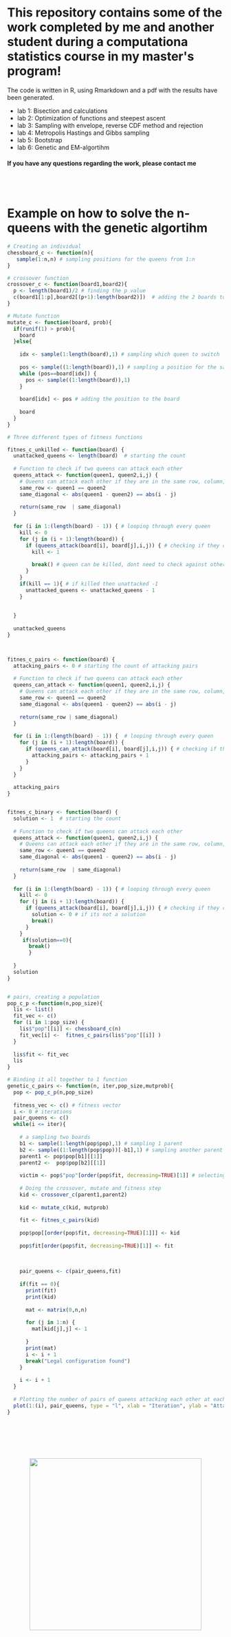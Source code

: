 # This repository contains some of the work completed by me and another student during a computationa statistics course in my master's program!

The code is written in R, using Rmarkdown and a pdf with the results have been generated.

- lab 1: Bisection and calculations
- lab 2: Optimization of functions and steepest ascent
- lab 3: Sampling with envelope, reverse CDF method and rejection 
- lab 4: Metropolis Hastings and Gibbs sampling
- lab 5: Bootstrap
- lab 6: Genetic and EM-algortihm


#### If you have any questions regarding the work, please contact me

<br><br>

# Example on how to solve the n-queens with the genetic algortihm

```R
# Creating an individual 
chessboard_c <- function(n){
   sample(1:n,n) # sampling positions for the queens from 1:n
}

# crossover function
crossover_c <- function(board1,board2){
  p <- length(board1)/2 # finding the p value
  c(board1[1:p],board2[(p+1):length(board2)])  # adding the 2 boards together
}

# Mutate function 
mutate_c <- function(board, prob){
  if(runif(1) > prob){
    board
  }else{
    
    idx <- sample(1:length(board),1) # sampling which queen to switch
    
    pos <- sample((1:length(board)),1) # sampling a position for the sampled queen
    while (pos==board[idx]) {
      pos <- sample((1:length(board)),1) 
    }
    
    board[idx] <- pos # adding the position to the board
    
    board
  }
}

# Three different types of fitness functions

fitnes_c_unkilled <- function(board) {
  unattacked_queens <- length(board)  # starting the count
  
  # Function to check if two queens can attack each other
  queens_attack <- function(queen1, queen2,i,j) {
    # Queens can attack each other if they are in the same row, column, or diagonal
    same_row <- queen1 == queen2
    same_diagonal <- abs(queen1 - queen2) == abs(i - j)
    
    return(same_row  | same_diagonal)
  }
  
  for (i in 1:(length(board) - 1)) { # looping through every queen
    kill <- 0
    for (j in (i + 1):length(board)) {
      if (queens_attack(board[i], board[j],i,j)) { # checking if they can be killed
        kill <- 1
        
        break() # queen can be killed, dont need to check against other queens
      }
    }
    if(kill == 1){ # if killed then unattacked -1
      unattacked_queens <- unattacked_queens - 1
    }
    
    
  }
  
  unattacked_queens
}



fitnes_c_pairs <- function(board) {
  attacking_pairs <- 0 # starting the count of attacking pairs
  
  # Function to check if two queens can attack each other
  queens_can_attack <- function(queen1, queen2,i,j) {
    # Queens can attack each other if they are in the same row, column, or diagonal
    same_row <- queen1 == queen2
    same_diagonal <- abs(queen1 - queen2) == abs(i - j)
    
    return(same_row | same_diagonal)
  }
  
  for (i in 1:(length(board) - 1)) {  # looping through every queen
    for (j in (i + 1):length(board)) {
      if (queens_can_attack(board[i], board[j],i,j)) { # checking if they can be killed
        attacking_pairs <- attacking_pairs + 1
      }
    }
  }
  
  attacking_pairs
}


fitnes_c_binary <- function(board) {
  solution <- 1  # starting the count
  
  # Function to check if two queens can attack each other
  queens_attack <- function(queen1, queen2,i,j) {
    # Queens can attack each other if they are in the same row, column, or diagonal
    same_row <- queen1 == queen2
    same_diagonal <- abs(queen1 - queen2) == abs(i - j)
    
    return(same_row  | same_diagonal)
  }
  
  for (i in 1:(length(board) - 1)) { # looping through every queen
    kill <- 0
    for (j in (i + 1):length(board)) {
      if (queens_attack(board[i], board[j],i,j)) { # checking if they can be killed
        solution <- 0 # if its not a solution
        break()
      }
    }
     if(solution==0){
       break()
       }
    
  }
  solution
}


# pairs, creating a population
pop_c_p <-function(n,pop_size){
  lis <- list()
  fit_vec <- c()
  for (i in 1:pop_size) {
    lis$"pop"[[i]] <- chessboard_c(n)
    fit_vec[i] <-  fitnes_c_pairs(lis$"pop"[[i]] )
  }
  
  lis$fit <- fit_vec
  lis
}

# Binding it all together to 1 function
genetic_c_pairs <- function(n, iter,pop_size,mutprob){
  pop <- pop_c_p(n,pop_size)
  
  fitness_vec <- c() # fitness vector
  i <- 0 # iterations
  pair_queens <- c()
  while(i <= iter){
    
    # a sampling two boards
    b1 <- sample(1:length(pop$pop),1) # sampling 1 parent
    b2 <- sample((1:length(pop$pop))[-b1],1) # sampling another parent
    parent1 <- pop$pop[b1][[1]]
    parent2 <-  pop$pop[b2][[1]]
    
    victim <- pop$"pop"[order(pop$fit, decreasing=TRUE)[1]] # selecting a victim
    
    # Doing the crossover, mutate and fitness step
    kid <- crossover_c(parent1,parent2)
    
    kid <- mutate_c(kid, mutprob)
    
    fit <- fitnes_c_pairs(kid)
    
    pop$pop[[order(pop$fit, decreasing=TRUE)[1]]] <- kid
    
    pop$fit[order(pop$fit, decreasing=TRUE)[1]] <- fit
    
    
    
    pair_queens <- c(pair_queens,fit)
    
    if(fit == 0){
      print(fit)
      print(kid)
      
      mat <- matrix(0,n,n)
      
      for (j in 1:n) {
        mat[kid[j],j] <- 1
        
      }
      print(mat)
      i <- i + 1
      break("Legal configuration found")
    }
    
    i <- i + 1
  }
  
  # Plotting the number of pairs of queens attacking each other at each iteration
  plot(1:(i), pair_queens, type = "l", xlab = "Iteration", ylab = "Attacking Pairs Count", main = "Pairs of queens attacking each other")
}

```

<br>
<br>
<br>
<br>
<br>

<div align="center">
  <img src="https://media4.giphy.com/media/v1.Y2lkPTc5MGI3NjExOHl4Zm44ejQxd2sxeDIxcGF4ZHJhYzI1NjQ0OTFqN3cyMG05ZXEwdyZlcD12MV9pbnRlcm5hbF9naWZfYnlfaWQmY3Q9Zw/lvXRxRBiFDpYY/giphy.gif" width="400" height="400"/>
</div>

